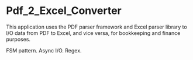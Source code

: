 Pdf_2_Excel_Converter
=====================

This application uses the PDF parser framework and Excel parser library to I/O data from PDF to Excel, and
vice versa, for bookkeeping and finance purposes.


FSM pattern. Async I/O. Regex. 
